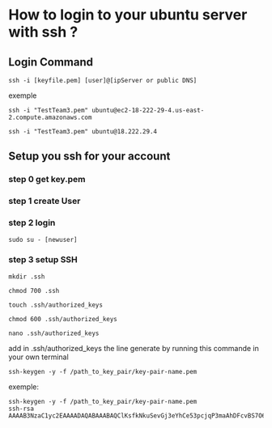 # How to login to your ubuntu server with ssh ?

## Login Command

    ssh -i [keyfile.pem] [user]@[ipServer or public DNS]

exemple

    ssh -i "TestTeam3.pem" ubuntu@ec2-18-222-29-4.us-east-2.compute.amazonaws.com

    ssh -i "TestTeam3.pem" ubuntu@18.222.29.4


## Setup you ssh for your account

### step 0 get key.pem

### step 1 create User

### step 2 login

    sudo su - [newuser]

### step 3 setup SSH

    mkdir .ssh

    chmod 700 .ssh

    touch .ssh/authorized_keys

    chmod 600 .ssh/authorized_keys

    nano .ssh/authorized_keys

add in .ssh/authorized_keys the line generate by running this commande in your own terminal

    ssh-keygen -y -f /path_to_key_pair/key-pair-name.pem

exemple:

    ssh-keygen -y -f /path_to_key_pair/key-pair-name.pem
    ssh-rsa AAAAB3NzaC1yc2EAAAADAQABAAABAQClKsfkNkuSevGj3eYhCe53pcjqP3maAhDFcvBS7O6Vhz2ItxCih+PnDSUaw+WNQn/mZphTk/a/gU8jEzoOWbkM4yxyb/wB96xbiFveSFJuOp/d6RJhJOI0iBXrlsLnBItntckiJ7FbtxJMXLvvwJryDUilBMTjYtwB+QhYXUMOzce5Pjz5/i8SeJtjnV3iAoG/cQk+0FzZqaeJAAHco+CY/5WrUBkrHmFJr6HcXkvJdWPkYQS3xqC0+FmUZofz221CBt5IMucxXPkX4rWi+z7wB3RbBQoQzd8v7yeb7OzlPnWOyN0qFU0XA246RA8QFYiCNYwI3f05p6KLxEXAMPLE
